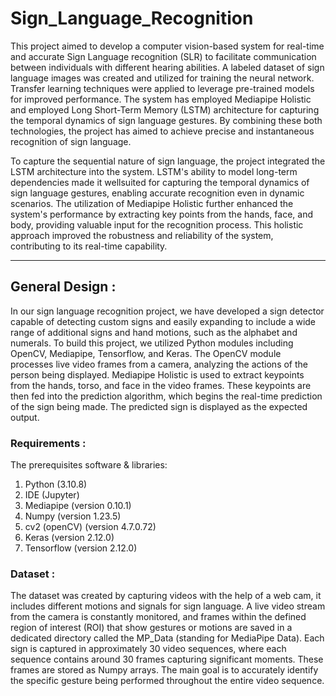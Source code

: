 # Sign_Language_Recognition
This project aimed to develop a computer vision-based system for real-time and accurate Sign Language recognition (SLR) to facilitate communication between individuals with
different hearing abilities. A labeled dataset of sign language images was created and utilized for training the neural network. Transfer learning techniques were applied to leverage pre-trained models for improved performance. The system has employed Mediapipe Holistic and employed Long Short-Term Memory (LSTM) architecture for capturing the temporal dynamics of sign language gestures. By combining these both technologies, the project has aimed to achieve precise and instantaneous recognition of sign language.

To capture the sequential nature of sign language, the project integrated the LSTM
architecture into the system. LSTM's ability to model long-term dependencies made it wellsuited for capturing the temporal dynamics of sign language gestures, enabling accurate recognition even in dynamic scenarios. The utilization of Mediapipe Holistic further enhanced the system's performance by extracting key points from the hands, face, and body, providing valuable input for the recognition process. This holistic approach improved the robustness and reliability of the system, contributing to its real-time capability.

---

## General Design :

In our sign language recognition project, we have developed a sign detector capable of detecting custom signs and easily expanding to include a wide range of additional signs and hand motions, such as the alphabet and numerals. To build this project, we utilized Python modules including OpenCV, Mediapipe, Tensorflow, and Keras. The OpenCV module processes live video frames from a camera, analyzing the actions of the person being displayed. Mediapipe Holistic is used to extract keypoints from the hands, torso,
and face in the video frames. These keypoints are then fed into the prediction algorithm, which begins the real-time prediction of the sign being made. The predicted sign is
displayed as the expected output.

### Requirements : 
The prerequisites software & libraries:
1. Python (3.10.8)
2. IDE (Jupyter)
3. Mediapipe (version 0.10.1)
4. Numpy (version 1.23.5)
5. cv2 (openCV) (version 4.7.0.72)
6. Keras (version 2.12.0)
7. Tensorflow (version 2.12.0)

### Dataset : 
The dataset was created by capturing videos with the help of a web cam, it includes different motions and signals for sign language. A live video stream from the camera is constantly monitored, and frames within the defined region of interest (ROI) that show gestures or motions are saved in a dedicated directory called the MP_Data (standing for MediaPipe Data). Each sign is captured in approximately 30 video sequences, where each sequence contains around 30 frames capturing significant moments. These frames are stored as Numpy arrays. The main goal is to accurately identify the specific gesture being performed throughout the entire video sequence.
